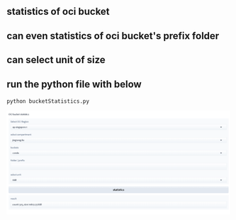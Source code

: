 ## statistics of oci bucket

## can even statistics of oci bucket's prefix folder

## can select unit of size

## run the python file with below

```
python bucketStatistics.py
```

 

![image](./bucket.png)